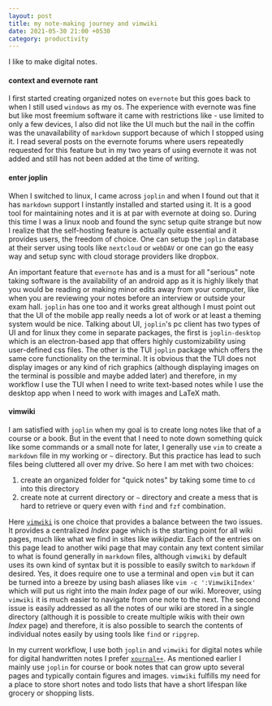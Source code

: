 ```yaml
---
layout: post
title: my note-making journey and vimwiki
date: 2021-05-30 21:00 +0530
category: productivity
---
```


I like to make digital notes.

#### context and evernote rant
I first started creating organized notes on `evernote` but this goes back to when I still used `windows` as my os. The experience with evernote was fine but like most freemium software it came with restrictions like - use limited to only a few devices, I also did not like the UI much but the nail in the coffin was the unavailability of `markdown` support because of which I stopped using it. I read several posts on the evernote forums where users repeatedly requested for this feature but in my two years of using evernote it was not added and still has not been added at the time of writing. 

#### enter joplin
When I switched to linux, I came across `joplin` and when I found out that it has `markdown` support I instantly installed and started using it. It is a good tool for maintaining notes and it is at par with evernote at doing so. During this time I was a linux noob and found the sync setup quite strange but now I realize that the self-hosting feature is actually quite essential and it provides users, the freedom of choice. One can setup the `joplin` database at their server using tools like `nextcloud` or `webDAV` or one can go the easy way and setup sync with cloud storage providers like dropbox. 

An important feature that `evernote` has and is a must for all "serious" note taking software is the availability of an android app as it is highly likely that you would be reading or making minor edits away from your computer, like when you are reviewing your notes before an interview or outside your exam hall. `joplin` has one too and it works great although I must point out that the UI of the mobile app really needs a lot of work or at least a theming system would be nice. Talking about UI, `joplin`'s pc client has two types of UI and for linux they come in separate packages, the first is `joplin-desktop` which is an electron-based app that offers highly customizability using user-defined css files. The other is the TUI `joplin` package which offers the same core functionality on the terminal. It is obvious that the TUI does not display images or any kind of rich graphics (although displaying images on the terminal is possible and maybe added later) and therefore, in my workflow I use the TUI when I need to write text-based notes while I use the desktop app when I need to work with images and LaTeX math.

#### vimwiki
I am satisfied with `joplin` when my goal is to create long notes like that of a course or a book. But in the event that I need to note down something quick like some commands or a small note for later, I generally use `vim` to create a `markdown` file in my working or `~` directory. But this practice has lead to such files being cluttered all over my drive. So here I am met with two choices:

1. create an organized folder for "quick notes" by taking some time to `cd` into this directory
2. create note at current directory or `~` directory and create a mess that is hard to retrieve or query even with `find` and `fzf` combination.

Here [`vimwiki`][1] is one choice that provides a balance between the two issues. It provides a centralized *Index* page which is the starting point for all wiki pages, much like what we find in sites like *wikipedia*. Each of the entries on this page lead to another wiki page that may contain any text content similar to what is found generally in `markdown` files, although `vimwiki` by default uses its own kind of syntax but it is possible to easily switch to `markdown` if desired. Yes, it does require one to use a terminal and open `vim` but it can be turned into a breeze by using bash aliases like `vim -c ':VimwikiIndex'` which will put us right into the main *Index* page of our wiki. Moreover, using `vimwiki` it is much easier to navigate from one note to the next. The second issue is easily addressed as all the notes of our wiki are stored in a single directory (although it is possible to create multiple wikis with their own *Index* page) and therefore, it is also possible to search the contents of individual notes easily by using tools like `find` or `ripgrep`.

In my current workflow, I use both `joplin` and `vimwiki` for digital notes while for digital handwritten notes I prefer [`xournal++`][2]. As mentioned earlier I mainly use `joplin` for course or book notes that can grow upto several pages and typically contain figures and images. `vimwiki` fulfills my need for a place to store short notes and todo lists that have a short lifespan like grocery or shopping lists.

[1]: https://github.com/cristianpb/vimwiki
[2]: https://xournalpp.github.io/